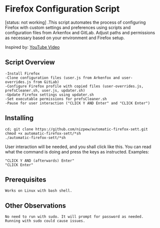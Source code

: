 # Firefox Configuration Script

[status: not working] .This script automates the process of configuring Firefox with custom settings and preferences using scripts and configuration files from Arkenfox and GitLab. Adjust paths and permissions as necessary based on your environment and Firefox setup.

Inspired by: [YouTube Video](https://www.youtube.com/watch?v=GVOcElOPs8E&t=110s)

## Script Overview

    -Install Firefox
    -Clone configuration files (user.js from Arkenfox and user-overrides.js from GitLab)
    -Configure Firefox profile with copied files (user-overrides.js, prefsCleaner.sh, user.js, updater.sh)
    -Update Firefox settings using updater.sh
    -Set executable permissions for prefsCleaner.sh
    -Pause for user interaction ("CLICK Y AND Enter" and "CLICK Enter")






## Installing

    cd; git clone https://github.com/nizpew/automatic-firefox-sett.git
    chmod +x automatic-firefox-sett/*sh
    ./automatic-firefox-sett/*sh
User interaction will be needed, and you shall click like this. You can read what the command is doing and press the keys as instructed. Examples:

    "CLICK Y AND (afterwards) Enter"
    "CLICK Enter"

## Prerequisites

    Works on Linux with bash shell.

## Other Observations

    No need to run with sudo. It will prompt for password as needed. Running with sudo could cause issues.
